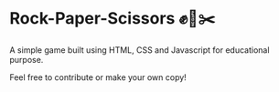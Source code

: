 # Rock-Paper-Scissors ✊📰✂️

A simple game built using HTML, CSS and Javascript for educational purpose.

Feel free to contribute or make your own copy!